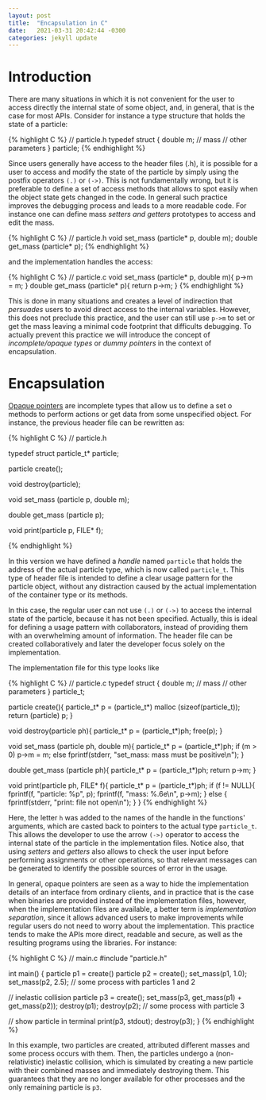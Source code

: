 ```yaml
---
layout: post
title:  "Encapsulation in C"
date:   2021-03-31 20:42:44 -0300
categories: jekyll update
---
```


# Introduction
There are many situations in which it is not convenient for the user to access directly the internal state of some object, and, in general, that is the case for most APIs. Consider for instance a type structure that holds the state of a particle:

{% highlight C %}
// particle.h
typedef struct {
  double m; // mass
  // other parameters
} particle;
{% endhighlight %}

Since users generally have access to the header files (.h), it is possible for a user to access and modify the state of the particle by simply using the postfix operators `(.)` or `(->)`. This is not fundamentally wrong, but it is preferable to define a set of access methods that allows to spot easily when the object state gets changed in the code. In general such practice improves the debugging process and leads to a more readable code. For instance one can define mass *setters and getters* prototypes to access and edit the mass.

{% highlight C %}
// particle.h
void set_mass (particle* p, double m);
double get_mass (particle* p);
{% endhighlight %}

and the implementation handles the access:

{% highlight C %}
// particle.c
void set_mass (particle* p, double m){
  p->m = m;
}
double get_mass (particle* p){
  return p->m;
}
{% endhighlight %}

This is done in many situations and creates a level of indirection that *persuades* users to avoid direct access to the internal variables. However, this does not preclude this practice, and the user can still use `p->m` to set or get the mass leaving a minimal code footprint that difficults debugging. To actually prevent this practice we will introduce the concept of *incomplete/opaque types* or *dummy pointers* in the context of encapsulation.

# Encapsulation

[Opaque pointers](https://en.wikipedia.org/wiki/Opaque_pointer) are incomplete types that allow us to define a set o methods to perform actions or get data from some unspecified object. For instance, the previous header file can be rewritten as:

{% highlight C %}
// particle.h

typedef struct particle_t* particle;

particle create();

void destroy(particle);

void set_mass (particle p, double m);

double get_mass (particle p);

void print(particle p, FILE* f);

{% endhighlight %}

In this version we have defined a *handle* named `particle` that holds the address of the actual particle type, which is now called `particle_t`. This type of header file is intended to define a clear usage pattern for the particle object, without any distraction caused by the actual implementation of the container type or its methods.

In this case, the regular user can not use `(.)` or `(->)` to access the internal state of the particle, because it has not been specified. Actually, this is ideal for defining a usage pattern with collaborators, instead of providing them with an overwhelming amount of information. The header file can be created collaboratively and later the developer focus solely on the implementation.

The implementation file for this type looks like

{% highlight C %}
// particle.c
typedef struct {
  double m; // mass
  // other parameters
} particle_t;

particle create(){
  particle_t* p = (particle_t*) malloc (sizeof(particle_t));
  return (particle) p;
}

void destroy(particle ph){
  particle_t* p = (particle_t*)ph;
  free(p);
}

void set_mass (particle ph, double m){
  particle_t* p = (particle_t*)ph;
  if (m > 0)
    p->m = m;
  else
    fprintf(stderr, "set_mass: mass must be positive\n");
}

double get_mass (particle ph){
  particle_t* p = (particle_t*)ph;
  return p->m;
}

void print(particle ph, FILE* f){
  particle_t* p = (particle_t*)ph;
  if (f != NULL){
    fprintf(f, "particle: %p", p);
    fprintf(f, "mass: %.6e\n", p->m);
  } else {
    fprintf(stderr, "print: file not open\n");
  }
}
{% endhighlight %}

Here, the letter `h` was added to the names of the handle in the functions' arguments, which are casted back to pointers to the actual type `particle_t`. This allows the developer to use the arrow `(->)` operator to access the internal state of the particle in the implementation files. Notice also, that using *setters* and *getters* also allows to check the user input before performing assignments or other operations, so that relevant messages can be generated to identify the possible sources of error in the usage.

In general, opaque pointers are seen as a way to hide the implementation details of an interface from ordinary clients, and in practice that is the case when binaries are provided instead of the implementation files, however, when the implementation files are available, a better term is *implementation separation*, since it allows advanced users to make improvements while regular users do not need to worry about the implementation. This practice tends to make the APIs more direct, readable and secure, as well as the resulting programs using the libraries. For instance:

{% highlight C %}
// main.c
#include "particle.h"

int main()
{
  particle p1 = create()
  particle p2 = create();
  set_mass(p1, 1.0);
  set_mass(p2, 2.5);
  // some process with particles 1 and 2

  // inelastic collision
  particle p3 = create();
  set_mass(p3, get_mass(p1) + get_mass(p2));
  destroy(p1);
  destroy(p2);
  // some process with particle 3

  // show particle in terminal
  print(p3, stdout);
  destroy(p3);
}
{% endhighlight %}

In this example, two particles are created, attributed different masses and some process occurs with them. Then, the particles undergo a (non-relativistic) inelastic collision, which is simulated by creating a new particle with their combined masses and immediately destroying them. This guarantees that they are no longer available for other processes and the only remaining particle is `p3`.